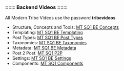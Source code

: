 ### === Backend Videos ===

All Modern Tribe Videos use the password **tribevideos**

- Structure, Concepts and Tools: [MT SQ1 BE Concepts](https://vimeo.com/228725380)
- Templating: [MT SQ1 BE  Templating](https://vimeo.com/227441179/e290a6b13e)
- Post Types: [MT SQ1 BE  Post Types](https://vimeo.com/227441303/6871887a0b)
- Taxonomies: [MT SQ1 BE Taxonomies](https://vimeo.com/226473981/4b5bd252af)
- Metadata: [MT SQ1 BE Metadata](https://vimeo.com/246464177)
- Post 2 Post: [MT SQ1 P2P](https://vimeo.com/232089130)
- Settings: [MT SQ1 BE Settings](https://vimeo.com/226474522/36a42d11c4)
- Components: [MT SQ1 Components](https://vimeo.com/239124767)